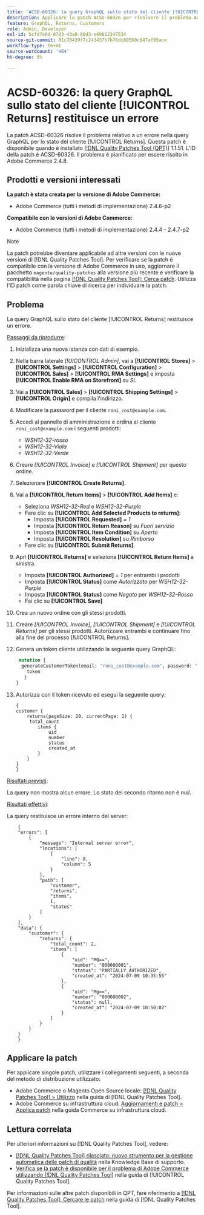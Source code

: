 ```yaml
---
title: 'ACSD-60326: la query GraphQL sullo stato del cliente [!UICONTROL Returns] restituisce un errore'
description: Applicare la patch ACSD-60326 per risolvere il problema Adobe Commerce in cui si verifica un errore nella query GraphQL per lo stato del cliente [!UICONTROL Returns].
feature: GraphQL, Returns, Customers
role: Admin, Developer
exl-id: 5cfd7e0d-8703-43a0-86d3-e69612347534
source-git-commit: 81c78439f7c243437b7b76dc80560c847af95ace
workflow-type: tm+mt
source-wordcount: '464'
ht-degree: 0%

---
```


# ACSD-60326: la query GraphQL sullo stato del cliente [!UICONTROL Returns] restituisce un errore

La patch ACSD-60326 risolve il problema relativo a un errore nella query GraphQL per lo stato del cliente [!UICONTROL Returns]. Questa patch è disponibile quando è installato [[!DNL Quality Patches Tool (QPT)]](https://experienceleague.adobe.com/it/docs/commerce-knowledge-base/kb/announcements/commerce-announcements/magento-quality-patches-released-new-tool-to-self-serve-quality-patches) 1.1.51. L’ID della patch è ACSD-60326. Il problema è pianificato per essere risolto in Adobe Commerce 2.4.8.

## Prodotti e versioni interessati

**La patch è stata creata per la versione di Adobe Commerce:**

* Adobe Commerce (tutti i metodi di implementazione) 2.4.6-p2

**Compatibile con le versioni di Adobe Commerce:**

* Adobe Commerce (tutti i metodi di implementazione) 2.4.4 - 2.4.7-p2

>[!NOTE]
>
>La patch potrebbe diventare applicabile ad altre versioni con le nuove versioni di [!DNL Quality Patches Tool]. Per verificare se la patch è compatibile con la versione di Adobe Commerce in uso, aggiornare il pacchetto `magento/quality-patches` alla versione più recente e verificare la compatibilità nella pagina [[!DNL Quality Patches Tool]: Cerca patch](https://experienceleague.adobe.com/tools/commerce-quality-patches/index.html?lang=it). Utilizza l’ID patch come parola chiave di ricerca per individuare la patch.

## Problema

La query GraphQL sullo stato del cliente [!UICONTROL Returns] restituisce un errore.

<u>Passaggi da riprodurre</u>:

1. Inizializza una nuova istanza con dati di esempio.
1. Nella barra laterale *[!UICONTROL Admin]*, vai a **[!UICONTROL Stores]** > **[!UICONTROL Settings]** > **[!UICONTROL Configuration]** > **[!UICONTROL Sales]** > **[!UICONTROL RMA Settings]** e imposta **[!UICONTROL Enable RMA on Storefront]** su *Sì*.
1. Vai a **[!UICONTROL Sales]** > **[!UICONTROL Shipping Settings]** > **[!UICONTROL Origin]** e compila l&#39;indirizzo.
1. Modificare la password per il cliente `roni_cost@example.com`.
1. Accedi al pannello di amministrazione e ordina al cliente `roni_cost@example.com` i seguenti prodotti:
   * *WSH12-32-rosso*
   * *WSH12-32-Viola*
   * *WSH12-32-Verde*
1. Creare *[!UICONTROL Invoice]* e *[!UICONTROL Shipment]* per questo ordine.
1. Selezionare **[!UICONTROL Create Returns]**.
1. Vai a **[!UICONTROL Return Items]** > **[!UICONTROL Add Items]** e:
   * Seleziona *WSH12-32-Red* e *WSH12-32-Purple*
   * Fare clic su **[!UICONTROL Add Selected Products to returns]**:
      * Imposta **[!UICONTROL Requested]** = *1*
      * Imposta **[!UICONTROL Return Reason]** su *Fuori servizio*
      * Imposta **[!UICONTROL Item Condition]** su *Aperto*
      * Imposta **[!UICONTROL Resolution]** su *Rimborso*
   * Fare clic su **[!UICONTROL Submit Returns]**.
1. Apri **[!UICONTROL Returns]** e seleziona **[!UICONTROL Return Items]** a sinistra.
   * Imposta **[!UICONTROL Authorized]** = *1* per entrambi i prodotti
   * Imposta **[!UICONTROL Status]** come *Autorizzato* per *WSH12-32-Purple*
   * Imposta **[!UICONTROL Status]** come *Negato* per *WSH12-32-Rosso*
   * Fai clic su **[!UICONTROL Save]**
1. Crea un nuovo ordine con gli stessi prodotti.
1. Creare *[!UICONTROL Invoice]*, *[!UICONTROL Shipment]* e *[!UICONTROL Returns]* per gli stessi prodotti. Autorizzare entrambi e continuare fino alla fine del processo [!UICONTROL Returns].
1. Genera un token cliente utilizzando la seguente query GraphQL:

   ```GraphQL
    mutation {
     generateCustomerToken(email: "roni_cost@example.com", password: "password") {
       token
      }
   }
   ```

1. Autorizza con il token ricevuto ed esegui la seguente query:

   ```
   {
   customer {
       returns(pageSize: 20, currentPage: 1) {
        total_count
           items {
               uid
               number
               status
               created_at
           }
       }
   }
   }
   ```

<u>Risultati previsti</u>:

La query non mostra alcun errore. Lo stato del secondo ritorno non è *null*.

<u>Risultati effettivi</u>:

La query restituisce un errore interno del server:

```
    {
    "errors": [
        {
            "message": "Internal server error",
            "locations": [
                {
                    "line": 8,
                    "column": 5
                }
            ],
            "path": [
                "customer",
                "returns",
                "items",
                1,
                "status"
            ]
        }
    ],
    "data": {
        "customer": {
            "returns": {
                "total_count": 2,
                "items": [
                    {
                        "uid": "MQ==",
                        "number": "000000001",
                        "status": "PARTIALLY_AUTHORIZED",
                        "created_at": "2024-07-09 10:35:55"
                    },
                    {
                        "uid": "Mg==",
                        "number": "000000002",
                        "status": null,
                        "created_at": "2024-07-09 10:50:02"
                    }
                ]
            }
        }
    }
    } 
```

## Applicare la patch

Per applicare singole patch, utilizzare i collegamenti seguenti, a seconda del metodo di distribuzione utilizzato:

* Adobe Commerce o Magento Open Source locale: [[!DNL Quality Patches Tool] > Utilizzo](/help/tools/quality-patches-tool/usage.md) nella guida di [!DNL Quality Patches Tool].
* Adobe Commerce su infrastruttura cloud: [Aggiornamenti e patch > Applica patch](https://experienceleague.adobe.com/docs/commerce-cloud-service/user-guide/develop/upgrade/apply-patches.html?lang=it) nella guida Commerce su infrastruttura cloud.

## Lettura correlata

Per ulteriori informazioni su [!DNL Quality Patches Tool], vedere:

* [[!DNL Quality Patches Tool] rilasciato: nuovo strumento per la gestione automatica delle patch di qualità](https://experienceleague.adobe.com/it/docs/commerce-knowledge-base/kb/announcements/commerce-announcements/magento-quality-patches-released-new-tool-to-self-serve-quality-patches) nella Knowledge Base di supporto.
* [Verifica se la patch è disponibile per il problema di Adobe Commerce utilizzando  [!DNL Quality Patches Tool]](/help/tools/quality-patches-tool/patches-available-in-qpt/check-patch-for-magento-issue-with-magento-quality-patches.md) nella guida di [!UICONTROL Quality Patches Tool].

Per informazioni sulle altre patch disponibili in QPT, fare riferimento a [[!DNL Quality Patches Tool]: Cercare le patch](https://experienceleague.adobe.com/tools/commerce-quality-patches/index.html?lang=it) nella guida di [!DNL Quality Patches Tool].
